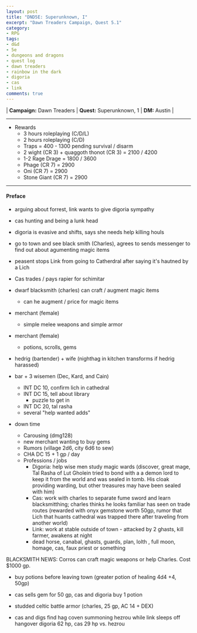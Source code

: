 ```yaml
---
layout: post
title: "DND5E: Superunknown, I"
excerpt: "Dawn Treaders Campaign, Quest 5.1"
category:
- RPG
tags:
- d&d
- 5e
- dungeons and dragons
- quest log
- dawn treaders
- rainbow in the dark
- digoria
- cas
- link
comments: true
---
```


| **Campaign:** Dawn Treaders | **Quest:** Superunknown, 1 | **DM:** Austin |

---

- Rewards
    - 3 hours roleplaying (C/D/L)
    - 2 hours roleplaying (C/D)
	- Traps = 400 - 1300 pending survival / disarm
	- 2 wight (CR 3) + quaggoth thonot (CR 3) = 2100 / 4200
	- 1-2 Rage Drage = 1800 / 3600
	- Phage (CR 7) = 2900
	- Oni (CR 7) = 2900
	- Stone Giant (CR 7) = 2900

---

#### Preface
  - arguing about forrest, link wants to give digoria sympathy
  - cas hunting and being a lunk head
  - digoria is evasive and shifts, says she needs help killing houls
  - go to town and see black smith (Charles), agrees to sends messenger to find out about agumenting magic items
  - peasent stops Link from going to Catherdral after saying it's hautned by a Lich
  - Cas trades / pays rapier for schimitar
  
- dwarf blacksmith (charles) can craft / augment magic items
  - can he augment / price for magic items
- merchant (female) 
  - simple melee weapons and simple armor
- merchant (female) 
  - potions, scrolls, gems
- hedrig (bartender) + wife (nighthag in kitchen transforms if hedrig harassed)
- bar + 3 wisemen (Dec, Kard, and Cain)
  - INT DC 10, confirm lich in cathedral
  - INT DC 15, tell about library
    - puzzle to get in 
  - INT DC 20, tal rasha
  - several "help wanted adds" 
- down time
  - Carousing (dmg128)
  - new merchant wanting to buy gems
  - Rumors (village 2d6, city 6d6 to sew)
  - CHA DC 15 + 1 gp / day
  - Professions / jobs
    - Digoria:  help wise men study magic wards (discover, great mage, Tal Rasha of Lut Gholein tried to bond with a a demon lord to keep it from the world and was sealed in tomb. His cloak providing warding, but other treasures may have been sealed with him)
    - Cas:  work with charles to separate fume sword and learn blacksmitthing; charles thinks he looks familiar has seen on trade routes (rewarded with onyx gemstone worth 50gp, rumor that Lich that huants cathedral was trapped there after traveling from another world)
    - Link: work at stable outside of town - attacked by 2 ghasts, kill farmer, awakens at night
    - dead horse, canabal, ghasts, guards, plan, lolth , full moon, homage, cas, faux priest or something
    
BLACKSMITH NEWS:  Corros can craft magic weapons or help Charles.  Cost $1000 gp.

- buy potions before leaving town (greater potion of healing 4d4 +4, 50gp)
- cas sells gem for 50 gp, cas and digoria buy 1 potion
- studded celtic battle armor (charles, 25 gp, AC 14 + DEX)

- cas and digs find hag coven summoning hezrou while link sleeps off hangover
digoria 62 hp, cas 29 hp vs. hezrou

